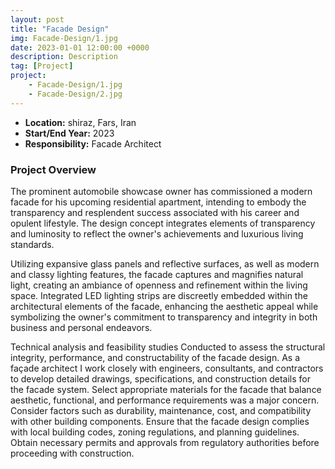```yaml
---
layout: post
title: "Facade Design"
img: Facade-Design/1.jpg
date: 2023-01-01 12:00:00 +0000
description: Description
tag: [Project]
project:
    - Facade-Design/1.jpg
    - Facade-Design/2.jpg
---
```


- **Location:** shiraz, Fars, Iran
- **Start/End Year:** 2023
- **Responsibility:** Facade Architect

### Project Overview

The prominent automobile showcase owner has commissioned a modern facade for his upcoming residential apartment, intending to embody the transparency and resplendent success associated with his career and opulent lifestyle. The design concept integrates elements of transparency and luminosity to reflect the owner's achievements and luxurious living standards.

Utilizing expansive glass panels and reflective surfaces, as well as modern and classy lighting features, the facade captures and magnifies natural light, creating an ambiance of openness and refinement within the living space. Integrated LED lighting strips are discreetly embedded within the architectural elements of the facade, enhancing the aesthetic appeal while symbolizing the owner's commitment to transparency and integrity in both business and personal endeavors.

Technical analysis and feasibility studies Conducted to assess the structural integrity, performance, and constructability of the facade design. As a façade architect I work closely with engineers, consultants, and contractors to develop detailed drawings, specifications, and construction details for the facade system. Select appropriate materials for the facade that balance aesthetic, functional, and performance requirements was a major concern. Consider factors such as durability, maintenance, cost, and compatibility with other building components. Ensure that the facade design complies with local building codes, zoning regulations, and planning guidelines. Obtain necessary permits and approvals from regulatory authorities before proceeding with construction.
